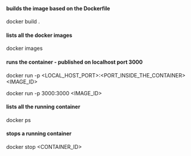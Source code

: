 #### builds the image based on the Dockerfile

docker build .

#### lists all the docker images

docker images

#### runs the container - published on localhost port 3000

docker run -p <LOCAL_HOST_PORT>:<PORT_INSIDE_THE_CONTAINER> <IMAGE_ID>

docker run -p 3000:3000 <IMAGE_ID>

#### lists all the running container

docker ps

#### stops a running container

docker stop <CONTAINER_ID>
